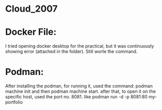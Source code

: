 # Cloud_2007
# Docker File: 
  I tried opening docker desktop for the practical, but it was continuously showing error (attached in the folder). Still worte    the command.
# Podman:
  After installing the podman,  for running it, used the command:
  podman machine init and then podman machine start.
  after that, to open it on the specific host, used the port no. 8081.
  like podman run -d -p 8081:80 my-portfolio
